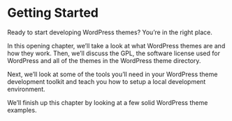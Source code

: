 # Getting Started

Ready to start developing WordPress themes? You’re in the right place.

In this opening chapter, we’ll take a look at what WordPress themes are and how they work. Then, we’ll discuss the GPL, the software license used for WordPress and all of the themes in the WordPress theme directory.

Next, we’ll look at some of the tools you’ll need in your WordPress theme development toolkit and teach you how to setup a local development environment.

We’ll finish up this chapter by looking at a few solid WordPress theme examples.
